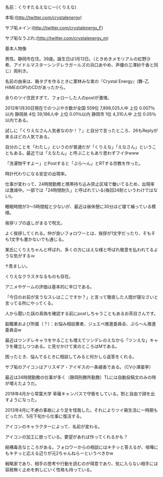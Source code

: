 名前：くりすたるえなじー(くりえな)

本垢:(http://twitter.com/crystalenergy)

サブ垢メイン:(http://twitter.com/crystalenergy_F)

サブ垢なうぷれ:(http://twitter.com/crystalenergy_m)

基本人物像

男性。静岡市在住。39歳。誕生日は1月13日。（ときめきメモリアルの虹野沙希、アイドルマスターシンデレラガールズの浜口あやめ、声優の三澤紗千香と同じ）両利き。

名前の由来は、箱タグを作るときに栗林みな実の『Crystal Energy』(舞-乙HiMEのOP)のCDがあったから。

余りのツイ住民すぎて、フォローした人のpostが激増。

2012年1月30日現在でのつぶやき数が全国 559位 7,898,025人中 上位 0.007％以内
静岡県 4位 39,198人中 上位 0.01％以内
静岡市 1位 4,310人中 上位 0.05％以内である。

試しに「くりえなさん人気者なのか！？」と自分で言ったところ、26もReplyが来るほどの人気である。

自分のことを「わたし」というのが普通だが「くりえな」「えなさん」ということもある。最近では「えなたん」と呼ぶこともあり思わずフイタwww

「洗濯物干すよー」とPostすると「ぷら～ん」とRTする宗教を作った。

時計代わりになる安定の出現率。

仕事が変わって、24時間勤務と携帯持ち込み禁止区域で働いてるため、出現率は激減中。一部では「24時間耐久」と呼ばれている(毎回24耐というわけではない)。

睡眠時間が3～5時間程と少ないが、最近は昼休憩に30分ほど寝て補っている模様。

挨拶リプの返しがまるで呪文。

よく挨拶してくれる。仲が良いフォロワーとは、挨拶が1文字だったり、そもそも1文字も書かないでも通じる。

某氏にくりえちゃんと呼ばれ、多くの方にはえな様と呼ばれ敬意を払われてるような気がするｗ

↑羨ましい。

くりえなクラスタなるものも存在。

アニメやゲームの評価は基本的に辛口である。

「今日のお前が言うなスレはここですか？」と言って徹夜した人間が寝なさいと言ってる所にやってくる。

人から聞いた話の真偽を確認する前にpostしちゃうこともあるお茶目さんです。

副職業および所属（？）：お悩み相談業者、ジュエペ推進委員会、ぷら～ん推進委員会w

最近はツンデレキャラをやることも増えてツンデレのえなから「ツンえな」キャラを確立しつつある。と見せかけて実のところはMである。

困ったとき、悩んでるときに相談してみると何かしら返答をくれる。

サブ垢のアイコンはアリスギア・アイギスの一条綾香である。（CV小澤亜李）

最近は24時間勤務の仕事が多く（静岡刑務所勤務）TLには自動投稿文のみの時が増えたようだ。

2018年4月から常葉大学 草薙キャンパスで守衛をしている。割と自由で顔を出すようになった。 

2013年4月に不慮の事故により足を怪我した。それによりツイ廃生活に一時期もどったが、5月下旬から仕事に復活する。

アイコンのキャラクターによって、名前が変わる。

アイコンの加工に嵌っている。要望があれば作ってくれるかも？

結構毒舌なところがある。フォロワーからの相談にはキチッと答えるが、喧嘩にもキチッと応える辺りが元2ちゃんねらーというべきかw

戦略家であり、相手の思考や行動を読むのが得意であり、気に入らない相手には容赦無く止めを刺しにいく性格も持っている。
